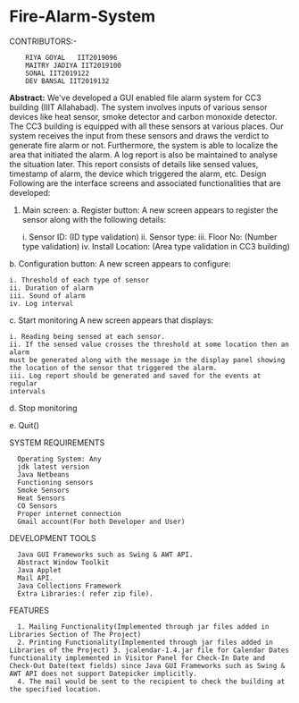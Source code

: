 # Fire-Alarm-System

CONTRIBUTORS:-

        RIYA GOYAL   IIT2019096
        MAITRY JADIYA IIT2019100 
        SONAL IIT2019122
        DEV BANSAL IIT2019132


**Abstract:**
We've developed a GUI enabled file alarm system for CC3 building (IIIT Allahabad). The system
involves inputs of various sensor devices like heat sensor, smoke detector and carbon
monoxide detector. The CC3 building is equipped with all these sensors at various places. Our
system receives the input from these sensors and draws the verdict to generate fire alarm or
not. Furthermore, the system is able to localize the area that initiated the alarm. A
log report is also be maintained to analyse the situation later. This report consists of
details like sensed values, timestamp of alarm, the device which triggered the alarm, etc.
Design
Following are the interface screens and associated functionalities that are developed:
1. Main screen:
  a. Register button:
  A new screen appears to register the sensor along with the
  following details:
  
    i. Sensor ID: <Textfield> (ID type validation)
    ii. Sensor type: <Dropdown>
    iii. Floor No: <Textfield> (Number type validation)
    iv. Install Location: <Textfield> (Area type validation in CC3 building)
    
  b. Configuration button:
  A new screen appears to configure:
  
    i. Threshold of each type of sensor
    ii. Duration of alarm
    iii. Sound of alarm
    iv. Log interval
    
  c. Start monitoring
  A new screen appears that displays:
  
    i. Reading being sensed at each sensor.
    ii. If the sensed value crosses the threshold at some location then an alarm
    must be generated along with the message in the display panel showing
    the location of the sensor that triggered the alarm.
    iii. Log report should be generated and saved for the events at regular
    intervals
    
  d. Stop monitoring
  
  e. Quit()
  
 SYSTEM REQUIREMENTS

      Operating System: Any 
      jdk latest version 
      Java Netbeans 
      Functioning sensors
      Smoke Sensors
      Heat Sensors
      CO Sensors
      Proper internet connection 
      Gmail account(For both Developer and User)


DEVELOPMENT TOOLS

      Java GUI Frameworks such as Swing & AWT API. 
      Abstract Window Toolkit 
      Java Applet 
      Mail API. 
      Java Collections Framework 
      Extra Libraries:( refer zip file).




FEATURES

      1. Mailing Functionality(Implemented through jar files added in Libraries Section of The Project) 
      2. Printing Functionality(Implemented through jar files added in Libraries of the Project) 3. jcalendar-1.4.jar file for Calendar Dates functionality implemented in Visitor Panel for Check-In Date and Check-Out Date(text fields) since Java GUI Frameworks such as Swing & AWT API does not support Datepicker implicitly. 
      4. The mail would be sent to the recipient to check the building at the specified location.



